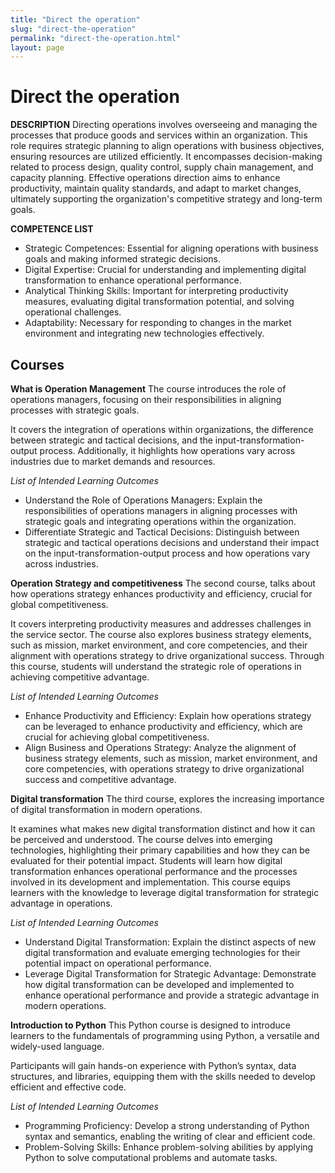 ```yaml
---
title: "Direct the operation"
slug: "direct-the-operation"
permalink: "direct-the-operation.html"
layout: page
---
```


# Direct the operation

**DESCRIPTION** Directing operations involves overseeing and managing the processes that produce goods and services within an organization. This role requires strategic planning to align operations with business objectives, ensuring resources are utilized efficiently. It encompasses decision-making related to process design, quality control, supply chain management, and capacity planning. Effective operations direction aims to enhance productivity, maintain quality standards, and adapt to market changes, ultimately supporting the organization's competitive strategy and long-term goals.

**COMPETENCE LIST**

- Strategic Competences: Essential for aligning operations with business goals and making informed strategic decisions.
- Digital Expertise: Crucial for understanding and implementing digital transformation to enhance operational performance.
- Analytical Thinking Skills: Important for interpreting productivity measures, evaluating digital transformation potential, and solving operational challenges.
- Adaptability: Necessary for responding to changes in the market environment and integrating new technologies effectively.

## Courses

**What is Operation Management**
The course introduces the role of operations managers, focusing on their responsibilities in aligning processes with strategic goals.

It covers the integration of operations within organizations, the difference between strategic and tactical decisions, and the input-transformation-output process. Additionally, it highlights how operations vary across industries due to market demands and resources.

_List of Intended Learning Outcomes_

- Understand the Role of Operations Managers: Explain the responsibilities of operations managers in aligning processes with strategic goals and integrating operations within the organization.
- Differentiate Strategic and Tactical Decisions: Distinguish between strategic and tactical operations decisions and understand their impact on the input-transformation-output process and how operations vary across industries.

**Operation Strategy and competitiveness**
The second course, talks about how operations strategy enhances productivity and efficiency, crucial for global competitiveness.

It covers interpreting productivity measures and addresses challenges in the service sector. The course also explores business strategy elements, such as mission, market environment, and core competencies, and their alignment with operations strategy to drive organizational success. Through this course, students will understand the strategic role of operations in achieving competitive advantage.

_List of Intended Learning Outcomes_

- Enhance Productivity and Efficiency: Explain how operations strategy can be leveraged to enhance productivity and efficiency, which are crucial for achieving global competitiveness.
- Align Business and Operations Strategy: Analyze the alignment of business strategy elements, such as mission, market environment, and core competencies, with operations strategy to drive organizational success and competitive advantage.

**Digital transformation**
The third course, explores the increasing importance of digital transformation in modern operations.

It examines what makes new digital transformation distinct and how it can be perceived and understood. The course delves into emerging technologies, highlighting their primary capabilities and how they can be evaluated for their potential impact. Students will learn how digital transformation enhances operational performance and the processes involved in its development and implementation. This course equips learners with the knowledge to leverage digital transformation for strategic advantage in operations.

_List of Intended Learning Outcomes_

- Understand Digital Transformation: Explain the distinct aspects of new digital transformation and evaluate emerging technologies for their potential impact on operational performance.
- Leverage Digital Transformation for Strategic Advantage: Demonstrate how digital transformation can be developed and implemented to enhance operational performance and provide a strategic advantage in modern operations.

**Introduction to Python**
This Python course is designed to introduce learners to the fundamentals of programming using Python, a versatile and widely-used language.

Participants will gain hands-on experience with Python’s syntax, data structures, and libraries, equipping them with the skills needed to develop efficient and effective code.

_List of Intended Learning Outcomes_

- Programming Proficiency: Develop a strong understanding of Python syntax and semantics, enabling the writing of clear and efficient code.
- Problem-Solving Skills: Enhance problem-solving abilities by applying Python to solve computational problems and automate tasks.
